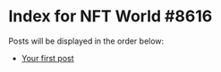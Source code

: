 # Index for NFT World #8616
Posts will be displayed in the order below:

- [Your first post](./001-first.md)

